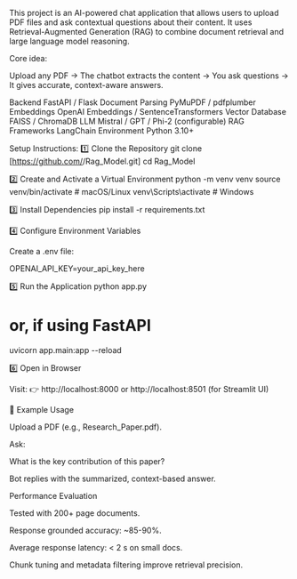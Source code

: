 This project is an AI-powered chat application that allows users to upload PDF files and ask contextual questions about their content.
It uses Retrieval-Augmented Generation (RAG) to combine document retrieval and large language model reasoning.

Core idea:

Upload any PDF → The chatbot extracts the content → You ask questions → It gives accurate, context-aware answers.

Backend	FastAPI / Flask
Document Parsing	PyMuPDF / pdfplumber
Embeddings	OpenAI Embeddings / SentenceTransformers
Vector Database	FAISS / ChromaDB
LLM	Mistral / GPT / Phi-2 (configurable)
RAG Frameworks	LangChain
Environment	Python 3.10+


Setup Instructions:
1️⃣ Clone the Repository
git clone [https://github.com/<your-username>/Rag_Model.git]
cd Rag_Model

2️⃣ Create and Activate a Virtual Environment
python -m venv venv
source venv/bin/activate      # macOS/Linux
venv\Scripts\activate         # Windows

3️⃣ Install Dependencies
pip install -r requirements.txt

4️⃣ Configure Environment Variables

Create a .env file:

OPENAI_API_KEY=your_api_key_here

5️⃣ Run the Application
python app.py
# or, if using FastAPI
uvicorn app.main:app --reload

6️⃣ Open in Browser

Visit:
👉 http://localhost:8000 or http://localhost:8501 (for Streamlit UI)

🧠 Example Usage

Upload a PDF (e.g., Research_Paper.pdf).

Ask:

What is the key contribution of this paper?


Bot replies with the summarized, context-based answer.

Performance Evaluation

Tested with 200+ page documents.

Response grounded accuracy: ~85-90%.

Average response latency: < 2 s on small docs.

Chunk tuning and metadata filtering improve retrieval precision.
